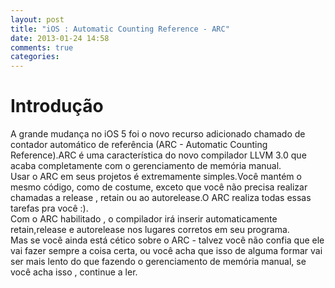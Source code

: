 ```yaml
---
layout: post
title: "iOS : Automatic Counting Reference - ARC"
date: 2013-01-24 14:58
comments: true
categories: 
---
```


Introdução
=============

A grande mudança no iOS 5 foi o novo recurso adicionado  chamado de contador automático de referência (ARC - Automatic Counting Reference).ARC é uma característica do novo compilador LLVM 3.0 que acaba completamente com  o gerenciamento  de memória manual.  
Usar o ARC em seus projetos é extremamente simples.Você mantém o mesmo código, como de costume, exceto que você não precisa realizar chamadas a release , retain ou ao autorelease.O ARC realiza todas essas tarefas pra você :).  
Com o ARC habilitado , o compilador irá inserir automaticamente retain,release e autorelease nos lugares corretos em seu programa.  
Mas se você ainda está cético  sobre o ARC - talvez você não confia  que ele vai fazer sempre a coisa certa, ou você acha que isso de alguma formar vai ser mais lento do que fazendo o gerenciamento de memória manual, se você acha isso , continue a ler.